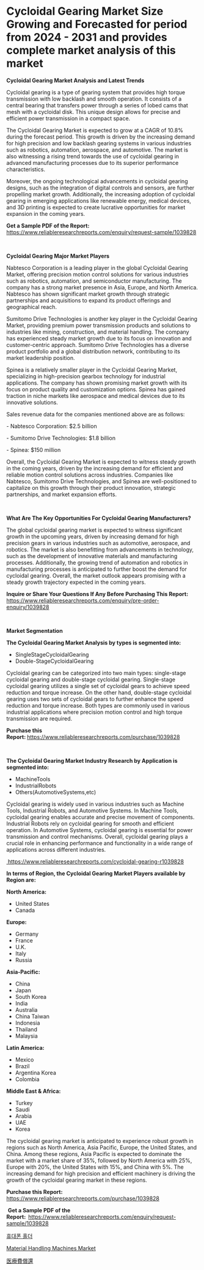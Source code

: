 <p><h1>Cycloidal Gearing Market Size Growing and Forecasted for period from 2024 - 2031 and provides complete market analysis of this market</h1></p><p><strong>Cycloidal Gearing Market Analysis and Latest Trends</strong></p>
<p><p>Cycloidal gearing is a type of gearing system that provides high torque transmission with low backlash and smooth operation. It consists of a central bearing that transfers power through a series of lobed cams that mesh with a cycloidal disk. This unique design allows for precise and efficient power transmission in a compact space.</p><p>The Cycloidal Gearing Market is expected to grow at a CAGR of 10.8% during the forecast period. This growth is driven by the increasing demand for high precision and low backlash gearing systems in various industries such as robotics, automation, aerospace, and automotive. The market is also witnessing a rising trend towards the use of cycloidal gearing in advanced manufacturing processes due to its superior performance characteristics.</p><p>Moreover, the ongoing technological advancements in cycloidal gearing designs, such as the integration of digital controls and sensors, are further propelling market growth. Additionally, the increasing adoption of cycloidal gearing in emerging applications like renewable energy, medical devices, and 3D printing is expected to create lucrative opportunities for market expansion in the coming years.</p></p>
<p><strong>Get a Sample PDF of the Report:&nbsp;</strong> <a href="https://www.reliableresearchreports.com/enquiry/request-sample/1039828">https://www.reliableresearchreports.com/enquiry/request-sample/1039828</a></p>
<p>&nbsp;</p>
<p><strong>Cycloidal Gearing Major Market Players</strong></p>
<p><p>Nabtesco Corporation is a leading player in the global Cycloidal Gearing Market, offering precision motion control solutions for various industries such as robotics, automation, and semiconductor manufacturing. The company has a strong market presence in Asia, Europe, and North America. Nabtesco has shown significant market growth through strategic partnerships and acquisitions to expand its product offerings and geographical reach.</p><p>Sumitomo Drive Technologies is another key player in the Cycloidal Gearing Market, providing premium power transmission products and solutions to industries like mining, construction, and material handling. The company has experienced steady market growth due to its focus on innovation and customer-centric approach. Sumitomo Drive Technologies has a diverse product portfolio and a global distribution network, contributing to its market leadership position.</p><p>Spinea is a relatively smaller player in the Cycloidal Gearing Market, specializing in high-precision gearbox technology for industrial applications. The company has shown promising market growth with its focus on product quality and customization options. Spinea has gained traction in niche markets like aerospace and medical devices due to its innovative solutions.</p><p>Sales revenue data for the companies mentioned above are as follows:</p><p>- Nabtesco Corporation: $2.5 billion</p><p>- Sumitomo Drive Technologies: $1.8 billion</p><p>- Spinea: $150 million</p><p>Overall, the Cycloidal Gearing Market is expected to witness steady growth in the coming years, driven by the increasing demand for efficient and reliable motion control solutions across industries. Companies like Nabtesco, Sumitomo Drive Technologies, and Spinea are well-positioned to capitalize on this growth through their product innovation, strategic partnerships, and market expansion efforts.</p></p>
<p>&nbsp;</p>
<p><strong>What Are The Key Opportunities For Cycloidal Gearing Manufacturers?</strong></p>
<p><p>The global cycloidal gearing market is expected to witness significant growth in the upcoming years, driven by increasing demand for high precision gears in various industries such as automotive, aerospace, and robotics. The market is also benefitting from advancements in technology, such as the development of innovative materials and manufacturing processes. Additionally, the growing trend of automation and robotics in manufacturing processes is anticipated to further boost the demand for cycloidal gearing. Overall, the market outlook appears promising with a steady growth trajectory expected in the coming years.</p></p>
<p><strong>Inquire or Share Your Questions If Any Before Purchasing This Report:</strong> <a href="https://www.reliableresearchreports.com/enquiry/pre-order-enquiry/1039828">https://www.reliableresearchreports.com/enquiry/pre-order-enquiry/1039828</a></p>
<p>&nbsp;</p>
<p><strong>Market Segmentation</strong></p>
<p><strong>The Cycloidal Gearing Market Analysis by types is segmented into:</strong></p>
<p><ul><li>SingleStageCycloidalGearing</li><li>Double-StageCycloidalGearing</li></ul></p>
<p><p>Cycloidal gearing can be categorized into two main types: single-stage cycloidal gearing and double-stage cycloidal gearing. Single-stage cycloidal gearing utilizes a single set of cycloidal gears to achieve speed reduction and torque increase. On the other hand, double-stage cycloidal gearing uses two sets of cycloidal gears to further enhance the speed reduction and torque increase. Both types are commonly used in various industrial applications where precision motion control and high torque transmission are required.</p></p>
<p><strong>Purchase this Report:&nbsp;</strong><a href="https://www.reliableresearchreports.com/purchase/1039828">https://www.reliableresearchreports.com/purchase/1039828</a></p>
<p>&nbsp;</p>
<p><strong>The Cycloidal Gearing Market Industry Research by Application is segmented into:</strong></p>
<p><ul><li>MachineTools</li><li>IndustrialRobots</li><li>Others(AutomotiveSystems,etc)</li></ul></p>
<p><p>Cycloidal gearing is widely used in various industries such as Machine Tools, Industrial Robots, and Automotive Systems. In Machine Tools, cycloidal gearing enables accurate and precise movement of components. Industrial Robots rely on cycloidal gearing for smooth and efficient operation. In Automotive Systems, cycloidal gearing is essential for power transmission and control mechanisms. Overall, cycloidal gearing plays a crucial role in enhancing performance and functionality in a wide range of applications across different industries.</p></p>
<p><a href="https://www.reliableresearchreports.com/cycloidal-gearing-r1039828">&nbsp;https://www.reliableresearchreports.com/cycloidal-gearing-r1039828</a></p>
<p><strong>In terms of Region, the Cycloidal Gearing Market Players available by Region are:</strong></p>
<p>
    <p> <strong> North America: </strong>
        <ul>
            <li>United States</li>
            <li>Canada</li>
        </ul>
        </p> 
    <p> <strong> Europe: </strong>
        <ul>
            <li>Germany</li>
            <li>France</li>
            <li>U.K.</li>
            <li>Italy</li>
            <li>Russia</li>
        </ul>
        </p> 
    <p> <strong> Asia-Pacific: </strong>
        <ul>
            <li>China</li>
            <li>Japan</li>
            <li>South Korea</li>
            <li>India</li>
            <li>Australia</li>
            <li>China Taiwan</li>
            <li>Indonesia</li>
            <li>Thailand</li>
            <li>Malaysia</li>
        </ul>
        </p> 
    <p> <strong> Latin America: </strong>
        <ul>
            <li>Mexico</li>
            <li>Brazil</li>
            <li>Argentina Korea</li>
            <li>Colombia</li>
        </ul>
        </p> 
    <p> <strong> Middle East & Africa: </strong>
        <ul>
            <li>Turkey</li>
            <li>Saudi</li>
            <li>Arabia</li>
            <li>UAE</li>
            <li>Korea</li>
        </ul>
    </p>
    </p>
<p><p>The cycloidal gearing market is anticipated to experience robust growth in regions such as North America, Asia Pacific, Europe, the United States, and China. Among these regions, Asia Pacific is expected to dominate the market with a market share of 35%, followed by North America with 25%, Europe with 20%, the United States with 15%, and China with 5%. The increasing demand for high precision and efficient machinery is driving the growth of the cycloidal gearing market in these regions.</p></p>
<p><strong>Purchase this Report: </strong><a href="https://www.reliableresearchreports.com/purchase/1039828">https://www.reliableresearchreports.com/purchase/1039828</a></p>
<p>&nbsp;<strong>Get a Sample PDF of the Report:&nbsp;&nbsp;</strong><a href="https://www.reliableresearchreports.com/enquiry/request-sample/1039828">https://www.reliableresearchreports.com/enquiry/request-sample/1039828</a></p>
<p><strong></strong></p>
<p><p><a href="https://github.com/xvz497517413/Market-Research-Report-List-1/blob/main/649609724539.md">휴대폰 홀더</a></p><p><a href="https://github.com/BryceTownsendr/Market-Research-Report-List-4/blob/main/material-handling-machines-market.md">Material Handling Machines Market</a></p><p><a href="https://github.com/cbigkbh02719/Market-Research-Report-List-1/blob/main/229538926451.md">医療費償還</a></p></p>